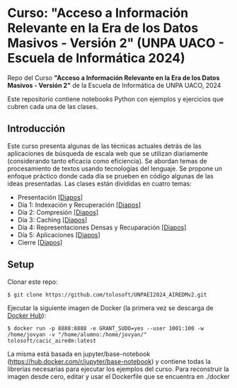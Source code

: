 # Curso: "Acceso a Información Relevante  en la Era de los Datos Masivos - Versión 2" (UNPA UACO - Escuela de Informática 2024)
Repo del Curso **"Acceso a Información Relevante  en la Era de los Datos Masivos - Versión 2"** de la Escuela de Informática de UNPA UACO, 2024 

Este repositorio contiene notebooks Python con ejemplos y ejercicios que cubren cada una de las clases.


## Introducción

Este curso presenta algunas de las técnicas actuales detrás de las aplicaciones de búsqueda de escala web que se utilizan diariamente (considerando tanto eficacia como eficiencia). 
Se abordan temas de procesamiento de textos usando tecnologías del lenguaje. Se propone un enfoque práctico donde cada día se prueben en código algunas de las ideas presentadas. 
Las clases están divididas en cuatro temas:


- Presentación [[Diapos]]()
- Día 1: Indexación y Recuperación [[Diapos]]()
- Día 2: Compresión [[Diapos]]()
- Día 3: Caching [[Diapos]]()
- Día 4: Representaciones Densas y Recuparación [[Diapos]]()
- Día 5: Aplicaciones [[Diapos]]()
- Cierre [[Diapos]]()

## Setup
Clonar este repo:
```
$ git clone https://github.com/tolosoft/UNPAEI2024_AIREDMv2.git
```
Ejecutar la siguiente imagen de Docker (la primera vez se descarga de [Docker Hub](https://hub.docker.com/repository/docker/tolosoft/cacic_airedm/general)):

```
$ docker run -p 8888:8888 -e GRANT_SUDO=yes --user 1001:100 -w /home/jovyan -v "/home/alumno:/home/jovyan/" tolosoft/cacic_airedm:latest
```

La misma está basada en jupyter/base-notebook (https://hub.docker.com/r/jupyter/base-notebook) y contiene todas la librerías necesarias para ejecutar los ejemplos del curso.
Para reconstruir la imagen desde cero, editar y usar el Dockerfile que se encuentra en ./docker


